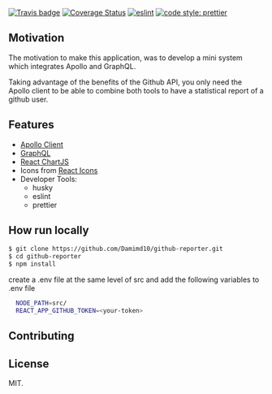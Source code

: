 [![Travis badge](https://travis-ci.com/Damimd10/github-reporter.svg)](https://travis-ci.com/Damimd10/github-reporter)
[![Coverage Status](https://coveralls.io/repos/github/Damimd10/github-reporter/badge.svg?branch=master)](https://coveralls.io/github/Damimd10/github-reporter?branch=master)
[![eslint](https://img.shields.io/badge/eslint-enabled-green.svg)](https://eslint.org/)
[![code style: prettier](https://img.shields.io/badge/code_style-prettier-ff69b4.svg)](https://github.com/prettier/prettier)

## Motivation

The motivation to make this application, was to develop a mini system which integrates Apollo and GraphQL.

Taking advantage of the benefits of the Github API, you only need the Apollo client to be able to combine both tools to have a statistical report of a github user.

## Features

- [Apollo Client](https://github.com/apollographql/apollo-client)
- [GraphQL](https://github.com/facebook/graphql)
- [React ChartJS](https://github.com/reactjs/react-chartjs)
- Icons from [React Icons](https://github.com/react-icons/react-icons)
- Developer Tools:
  - husky
  - eslint
  - prettier

## How run locally

```bash
$ git clone https://github.com/Damimd10/github-reporter.git
$ cd github-reporter
$ npm install
```

create a .env file at the same level of src and add the following variables to .env file

```bash
  NODE_PATH=src/
  REACT_APP_GITHUB_TOKEN=<your-token>
```

## Contributing

## License

MIT.
